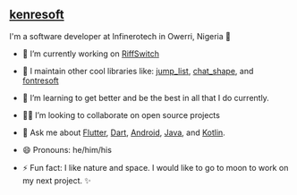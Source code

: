 ## [kenresoft]()

I'm a software developer at Infinerotech in Owerri, Nigeria 🌆

- 🧱 I’m currently working on [RiffSwitch]()

- 🔭 I maintain other cool libraries like: [jump_list](), [chat_shape](), and [fontresoft]()

- 🌱 I’m learning to get better and be the best in all that I do currently.

- 🧑‍💻 I’m looking to collaborate on open source projects

- 💬 Ask me about [Flutter](https://flutter.dev), [Dart](https://dart.dev), [Android](), [Java](), and [Kotlin]().

- 😄 Pronouns: he/him/his

- ⚡ Fun fact: I like nature and space. I would like to go to moon to work on my next project. ✨

<!--- 
- 👋
- 👀
- 🌱 
- 💞️ 
- 📫 
--->

<!---
kenresoft/kenresoft is a ✨ special ✨ repository because its `README.md` (this file) appears on your GitHub profile.
You can click the Preview link to take a look at your changes.
--->
